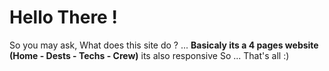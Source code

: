 # Hello There ! 
 So you may ask, What does this site do ? ... **Basicaly its a 4 pages website (Home - Dests - Techs - Crew)**
 its also responsive
So ... That's all :)
